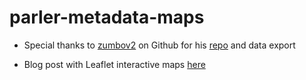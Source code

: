 # parler-metadata-maps

* Special thanks to [zumbov2](https://github.com/zumbov2) on Github for his [repo](https://github.com/zumbov2/parler-video-metadata) and data export

* Blog post with Leaflet interactive maps [here](https://databreadcrumbs.com/posts/2021-01-16-parler-metadata/)
